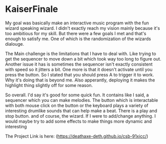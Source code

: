 # KaiserFinale

My goal was basically make an interactive music program with the fun wizard speaking wizard. I didn't exactly reach my vision mainly because it's too ambitious for my skill. But there were a few goals I met and that's enough to satisfy me. One of which is the randomization of the wizards dialouge. 

The Main challenge is the limitations that I have to deal with. Like trying to get the sequencer to move down a bit which took way too long to figure out. Another issue it has is sometimes the sequencer isn't exactly consistent with speed so it jitters a bit. One more is that it doesn't activate until you press the button. So I stated that you should press A to trigger it to work. Why it's doing that is beyond me. Also apperantly, deploying it makes the highlight thing slightly off for some reason.

So overall. I'd say it's good for some quick fun. It contains like I said, a sequencer which you can make melodies. The button which is interactable with both mouse click on the button or the keyboard plays a variety of interesting drumlike sounds that can help make a beat. There is a play and stop button. and of course, the wizard. If I were to add/change anything. I would maybe try to add some effects to make things more dynamic and interesting

The Project Link is here: (https://deathaxe-deth.github.io/csb-91xicc/)
